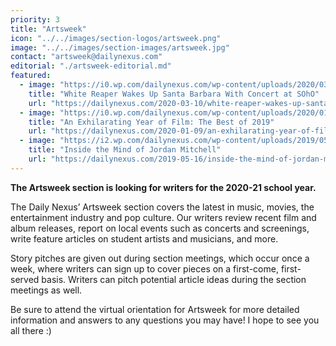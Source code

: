```yaml
---
priority: 3
title: "Artsweek"
icon: "../../images/section-logos/artsweek.png"
image: "../../images/section-images/artsweek.jpg"
contact: "artsweek@dailynexus.com"
editorial: "./artsweek-editorial.md"
featured:
  - image: "https://i0.wp.com/dailynexus.com/wp-content/uploads/2020/03/IMG-3256.jpg"
    title: "White Reaper Wakes Up Santa Barbara With Concert at SOhO"
    url: "https://dailynexus.com/2020-03-10/white-reaper-wakes-up-santa-barbara-with-concert-at-soho/"
  - image: "https://i0.wp.com/dailynexus.com/wp-content/uploads/2020/01/parasite.jpg"
    title: "An Exhilarating Year of Film: The Best of 2019"
    url: "https://dailynexus.com/2020-01-09/an-exhilarating-year-of-film-the-best-of-2019/"
  - image: "https://i2.wp.com/dailynexus.com/wp-content/uploads/2019/05/BOL_0655.jpg"
    title: "Inside the Mind of Jordan Mitchell"
    url: "https://dailynexus.com/2019-05-16/inside-the-mind-of-jordan-mitchell/"
---
```

**The Artsweek section is looking for writers for the 2020-21 school year.**

The Daily Nexus’ Artsweek section covers the latest in music, movies, the entertainment industry and pop culture. Our writers review recent film and album releases, report on local events such as concerts and screenings, write feature articles on student artists and musicians, and more. 

Story pitches are given out during section meetings, which occur once a week, where writers can sign up to cover pieces on a first-come, first-served basis. Writers can pitch potential article ideas during the section meetings as well. 

Be sure to attend the virtual orientation for Artsweek for more detailed information and answers to any questions you may have! I hope to see you all there :)
